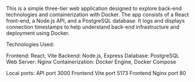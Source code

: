 This is a simple three-tier web application designed to explore back-end technologies and containerization with Docker.
The app consists of a React front-end, a Node.js API, and a PostgreSQL database.
It logs and displays connection timestamps to help understand back-end infrastructure and deployment using Docker.

Technologies Used:

Frontend: React, Vite
Backend: Node.js, Express
Database: PostgreSQL
Web Server: Nginx
Containerization: Docker Engine, Docker Compose

Local ports:
API port 3000
Frontend Vite port 5173
Frontend Nginx port 80
